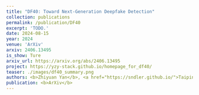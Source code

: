 ```yaml
---
title: "DF40: Toward Next-Generation Deepfake Detection"
collection: publications
permalink: /publication/DF40
excerpt: 'TODO.'
date: 2024-08-15
year: 2024
venue: 'ArXiv'
arxiv: 2406.13495
is_show: Ture
arxiv_url: https://arxiv.org/abs/2406.13495
project: https://yzy-stack.github.io/homepage_for_df40/
teaser: ./images/df40_summary.png
authors: <b>Zhiyuan Yan</b>, <a href="https://sndler.github.io/">Taiping Yao</a>, <a href="https://chenshen.xyz/">Shen Chen</a>, Yandan Zhao, Xinghe Fu, Junwei Zhu, Donghao Luo, <a href="https://yuanli2333.github.io/">Li Yuan</a>, Chengjie Wang, Shouhong Ding, and Yunsheng Wu </a>
publication: <b>ArXiv</b>
---
```


<!-- [Download paper here](https://arxiv.org/pdf/2406.13495.pdf) -->
